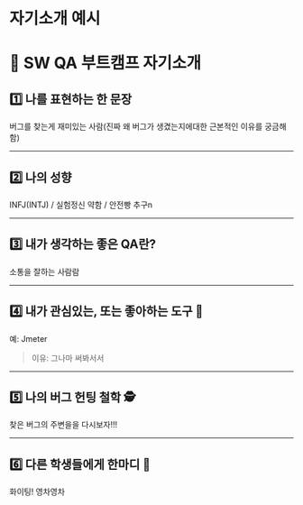 # 자기소개 예시

# 👋 SW QA 부트캠프 자기소개

## 1️⃣ 나를 표현하는 한 문장
버그를 찾는게 재미있는 사람(진짜 왜 버그가 생겼는지에대한 근본적인 이유를 궁금해 함)

---

## 2️⃣ 나의 성향

INFJ(INTJ) / 실험정신 약함 / 안전빵 추구n

---

## 3️⃣ 내가 생각하는 좋은 QA란?
소통을 잘하는 사람람

---

## 4️⃣ 내가 관심있는, 또는 좋아하는 도구 🧰
예: Jmeter
> 이유: 그나마 써봐서서

---

## 5️⃣ 나의 버그 헌팅 철학 🕵️
찾은 버그의 주변을을 다시보자!!!

---

## 6️⃣ 다른 학생들에게 한마디 💬
화이팅!
영차영차
